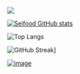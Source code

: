 ![](https://komarev.com/ghpvc/?username=Seifood&color=blueviolet)




[![Seifood GitHub stats](https://github-readme-stats.vercel.app/api?username=Seifood&?count_private=true&theme=gotham&show_icons=true&include_all_commits=yes)](https://github.com/anuraghazra/github-readme-stats)

![Top Langs](https://github-readme-stats.vercel.app/api/top-langs/?username=Seifood&theme=gotham&layout=compact)


![GitHub Streak](https://github-readme-streak-stats.herokuapp.com?user=Seifood&theme=gotham)]


 

 <a href="https://t.me/Droneship">![image](https://img.shields.io/badge/Telegram-2CA5E0?style=for-the-badge&logo=telegram&logoColor=white)</a>
